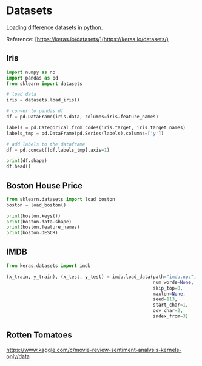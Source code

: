 # Datasets 

Loading difference datasets in python. 

Reference: [https://keras.io/datasets/](https://keras.io/datasets/)

## Iris 

```py
import numpy as np
import pandas as pd
from sklearn import datasets

# load data 
iris = datasets.load_iris()

# conver to pandas df 
df = pd.DataFrame(iris.data, columns=iris.feature_names)

labels = pd.Categorical.from_codes(iris.target, iris.target_names)
labels_tmp = pd.DataFrame(pd.Series(labels),columns=['y'])

# add labels to the dataframe 
df = pd.concat([df,labels_tmp],axis=1)

print(df.shape)
df.head()
```

## Boston House Price 

```py
from sklearn.datasets import load_boston
boston = load_boston()

print(boston.keys())
print(boston.data.shape)
print(boston.feature_names)
print(boston.DESCR)
```


## IMDB 

```py 
from keras.datasets import imdb

(x_train, y_train), (x_test, y_test) = imdb.load_data(path="imdb.npz",
                                                      num_words=None,
                                                      skip_top=0,
                                                      maxlen=None,
                                                      seed=113,
                                                      start_char=1,
                                                      oov_char=2,
                                                      index_from=3)
```


## Rotten Tomatoes 

https://www.kaggle.com/c/movie-review-sentiment-analysis-kernels-only/data

